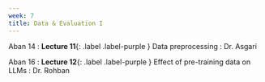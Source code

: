 ```yaml
---
week: 7
title: Data & Evaluation I
---
```


Aban 14
: **Lecture 11**{: .label .label-purple } Data preprocessing
  : Dr. Asgari

Aban 16
: **Lecture 12**{: .label .label-purple } Effect of pre-training data on LLMs
  : Dr. Rohban